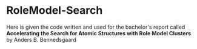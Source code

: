 # RoleModel-Search
Here is given the code written and used for the bachelor's report called 
\
**Accelerating the Search for Atomic Structures with Role Model Clusters**
\
by Anders B. Bennedsgaard
